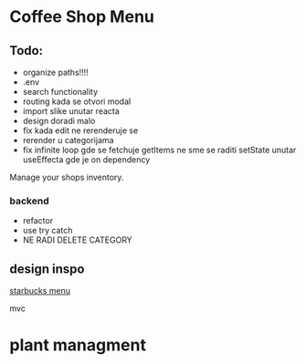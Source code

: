 # Coffee Shop Menu

## Todo:

- organize paths!!!!
- .env
- search functionality
- routing kada se otvori modal
- import slike unutar reacta
- design doradi malo
- fix kada edit ne rerenderuje se
- rerender u categorijama
- fix infinite loop gde se fetchuje getItems
  ne sme se raditi setState unutar useEffecta gde je on dependency

Manage your shops inventory.

### backend

- refactor
- use try catch
- NE RADI DELETE CATEGORY

## design inspo

[starbucks menu](https://www.starbucks.com/menu)

mvc

# plant managment
